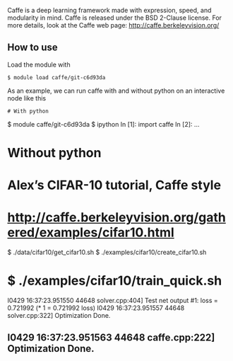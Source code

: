 Caffe is a deep learning framework made with expression, speed, and modularity in mind. Caffe is released under the BSD 2-Clause license.
For more details, look at the Caffe web page:
http://caffe.berkeleyvision.org/


## How to use

Load the module with
```
$ module load caffe/git-c6d93da
```
As an example, we can run caffe with and without python on an interactive node like this
```
# With python
```
$ module caffe/git-c6d93da
$ ipython
In [1]: import caffe
In [2]: ...
# Without python
# Alex’s CIFAR-10 tutorial, Caffe style
# http://caffe.berkeleyvision.org/gathered/examples/cifar10.html
$ ./data/cifar10/get_cifar10.sh
$ ./examples/cifar10/create_cifar10.sh

# $ ./examples/cifar10/train_quick.sh
I0429 16:37:23.951550 44648 solver.cpp:404]     Test net output #1: loss = 0.721992 (* 1 = 0.721992 loss)
I0429 16:37:23.951557 44648 solver.cpp:322] Optimization Done.

## I0429 16:37:23.951563 44648 caffe.cpp:222] Optimization Done.

